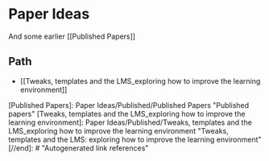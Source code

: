 # Paper Ideas

And some earlier [[Published Papers]]

## Path

- [[Tweaks, templates and the LMS_exploring how to improve the learning environment]]

[//begin]: # "Autogenerated link references for markdown compatibility"
[Published Papers]: Paper Ideas/Published/Published Papers "Published papers"
[Tweaks, templates and the LMS_exploring how to improve the learning environment]: Paper Ideas/Published/Tweaks, templates and the LMS_exploring how to improve the learning environment "Tweaks, templates and the LMS: exploring how to improve the learning environment"
[//end]: # "Autogenerated link references"